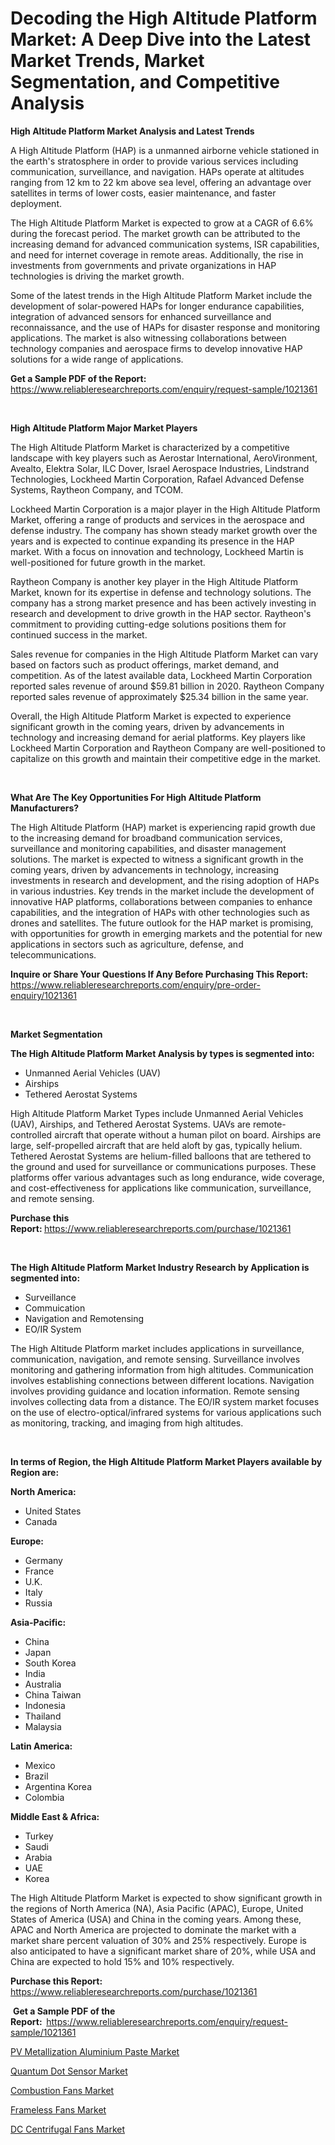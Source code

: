 <p><h1>Decoding the High Altitude Platform Market: A Deep Dive into the Latest Market Trends, Market Segmentation, and Competitive Analysis</h1></p><p><strong>High Altitude Platform Market Analysis and Latest Trends</strong></p>
<p><p>A High Altitude Platform (HAP) is a unmanned airborne vehicle stationed in the earth's stratosphere in order to provide various services including communication, surveillance, and navigation. HAPs operate at altitudes ranging from 12 km to 22 km above sea level, offering an advantage over satellites in terms of lower costs, easier maintenance, and faster deployment.</p><p>The High Altitude Platform Market is expected to grow at a CAGR of 6.6% during the forecast period. The market growth can be attributed to the increasing demand for advanced communication systems, ISR capabilities, and need for internet coverage in remote areas. Additionally, the rise in investments from governments and private organizations in HAP technologies is driving the market growth.</p><p>Some of the latest trends in the High Altitude Platform Market include the development of solar-powered HAPs for longer endurance capabilities, integration of advanced sensors for enhanced surveillance and reconnaissance, and the use of HAPs for disaster response and monitoring applications. The market is also witnessing collaborations between technology companies and aerospace firms to develop innovative HAP solutions for a wide range of applications.</p></p>
<p><strong>Get a Sample PDF of the Report:&nbsp;</strong> <a href="https://www.reliableresearchreports.com/enquiry/request-sample/1021361">https://www.reliableresearchreports.com/enquiry/request-sample/1021361</a></p>
<p>&nbsp;</p>
<p><strong>High Altitude Platform Major Market Players</strong></p>
<p><p>The High Altitude Platform Market is characterized by a competitive landscape with key players such as Aerostar International, AeroVironment, Avealto, Elektra Solar, ILC Dover, Israel Aerospace Industries, Lindstrand Technologies, Lockheed Martin Corporation, Rafael Advanced Defense Systems, Raytheon Company, and TCOM.</p><p>Lockheed Martin Corporation is a major player in the High Altitude Platform Market, offering a range of products and services in the aerospace and defense industry. The company has shown steady market growth over the years and is expected to continue expanding its presence in the HAP market. With a focus on innovation and technology, Lockheed Martin is well-positioned for future growth in the market.</p><p>Raytheon Company is another key player in the High Altitude Platform Market, known for its expertise in defense and technology solutions. The company has a strong market presence and has been actively investing in research and development to drive growth in the HAP sector. Raytheon's commitment to providing cutting-edge solutions positions them for continued success in the market.</p><p>Sales revenue for companies in the High Altitude Platform Market can vary based on factors such as product offerings, market demand, and competition. As of the latest available data, Lockheed Martin Corporation reported sales revenue of around $59.81 billion in 2020. Raytheon Company reported sales revenue of approximately $25.34 billion in the same year.</p><p>Overall, the High Altitude Platform Market is expected to experience significant growth in the coming years, driven by advancements in technology and increasing demand for aerial platforms. Key players like Lockheed Martin Corporation and Raytheon Company are well-positioned to capitalize on this growth and maintain their competitive edge in the market.</p></p>
<p>&nbsp;</p>
<p><strong>What Are The Key Opportunities For High Altitude Platform Manufacturers?</strong></p>
<p><p>The High Altitude Platform (HAP) market is experiencing rapid growth due to the increasing demand for broadband communication services, surveillance and monitoring capabilities, and disaster management solutions. The market is expected to witness a significant growth in the coming years, driven by advancements in technology, increasing investments in research and development, and the rising adoption of HAPs in various industries. Key trends in the market include the development of innovative HAP platforms, collaborations between companies to enhance capabilities, and the integration of HAPs with other technologies such as drones and satellites. The future outlook for the HAP market is promising, with opportunities for growth in emerging markets and the potential for new applications in sectors such as agriculture, defense, and telecommunications.</p></p>
<p><strong>Inquire or Share Your Questions If Any Before Purchasing This Report:</strong> <a href="https://www.reliableresearchreports.com/enquiry/pre-order-enquiry/1021361">https://www.reliableresearchreports.com/enquiry/pre-order-enquiry/1021361</a></p>
<p>&nbsp;</p>
<p><strong>Market Segmentation</strong></p>
<p><strong>The High Altitude Platform Market Analysis by types is segmented into:</strong></p>
<p><ul><li>Unmanned Aerial Vehicles (UAV)</li><li>Airships</li><li>Tethered Aerostat Systems</li></ul></p>
<p><p>High Altitude Platform Market Types include Unmanned Aerial Vehicles (UAV), Airships, and Tethered Aerostat Systems. UAVs are remote-controlled aircraft that operate without a human pilot on board. Airships are large, self-propelled aircraft that are held aloft by gas, typically helium. Tethered Aerostat Systems are helium-filled balloons that are tethered to the ground and used for surveillance or communications purposes. These platforms offer various advantages such as long endurance, wide coverage, and cost-effectiveness for applications like communication, surveillance, and remote sensing.</p></p>
<p><strong>Purchase this Report:&nbsp;</strong><a href="https://www.reliableresearchreports.com/purchase/1021361">https://www.reliableresearchreports.com/purchase/1021361</a></p>
<p>&nbsp;</p>
<p><strong>The High Altitude Platform Market Industry Research by Application is segmented into:</strong></p>
<p><ul><li>Surveillance</li><li>Commuication</li><li>Navigation and Remotensing</li><li>EO/IR System</li></ul></p>
<p><p>The High Altitude Platform market includes applications in surveillance, communication, navigation, and remote sensing. Surveillance involves monitoring and gathering information from high altitudes. Communication involves establishing connections between different locations. Navigation involves providing guidance and location information. Remote sensing involves collecting data from a distance. The EO/IR system market focuses on the use of electro-optical/infrared systems for various applications such as monitoring, tracking, and imaging from high altitudes.</p></p>
<p>&nbsp;</p>
<p><strong>In terms of Region, the High Altitude Platform Market Players available by Region are:</strong></p>
<p>
    <p> <strong> North America: </strong>
        <ul>
            <li>United States</li>
            <li>Canada</li>
        </ul>
        </p> 
    <p> <strong> Europe: </strong>
        <ul>
            <li>Germany</li>
            <li>France</li>
            <li>U.K.</li>
            <li>Italy</li>
            <li>Russia</li>
        </ul>
        </p> 
    <p> <strong> Asia-Pacific: </strong>
        <ul>
            <li>China</li>
            <li>Japan</li>
            <li>South Korea</li>
            <li>India</li>
            <li>Australia</li>
            <li>China Taiwan</li>
            <li>Indonesia</li>
            <li>Thailand</li>
            <li>Malaysia</li>
        </ul>
        </p> 
    <p> <strong> Latin America: </strong>
        <ul>
            <li>Mexico</li>
            <li>Brazil</li>
            <li>Argentina Korea</li>
            <li>Colombia</li>
        </ul>
        </p> 
    <p> <strong> Middle East & Africa: </strong>
        <ul>
            <li>Turkey</li>
            <li>Saudi</li>
            <li>Arabia</li>
            <li>UAE</li>
            <li>Korea</li>
        </ul>
    </p>
    </p>
<p><p>The High Altitude Platform Market is expected to show significant growth in the regions of North America (NA), Asia Pacific (APAC), Europe, United States of America (USA) and China in the coming years. Among these, APAC and North America are projected to dominate the market with a market share percent valuation of 30% and 25% respectively. Europe is also anticipated to have a significant market share of 20%, while USA and China are expected to hold 15% and 10% respectively.</p></p>
<p><strong>Purchase this Report: </strong><a href="https://www.reliableresearchreports.com/purchase/1021361">https://www.reliableresearchreports.com/purchase/1021361</a></p>
<p>&nbsp;<strong>Get a Sample PDF of the Report:&nbsp;&nbsp;</strong><a href="https://www.reliableresearchreports.com/enquiry/request-sample/1021361">https://www.reliableresearchreports.com/enquiry/request-sample/1021361</a></p>
<p><strong></strong></p>
<p><p><a href="https://github.com/CliffMedina6/Market-Research-Report-List-3/blob/main/pv-metallization-aluminium-paste-market.md">PV Metallization Aluminium Paste Market</a></p><p><a href="https://github.com/Sinjinluong3e0awx2m195k76/Market-Research-Report-List-1/blob/main/quantum-dot-sensor-market.md">Quantum Dot Sensor Market</a></p><p><a href="https://medium.com/p/33384444c38b/edit">Combustion Fans Market</a></p><p><a href="https://medium.com/p/2aab40ce679a/edit">Frameless Fans Market</a></p><p><a href="https://medium.com/p/e4c1ac8adc39/edit">DC Centrifugal Fans Market</a></p></p>